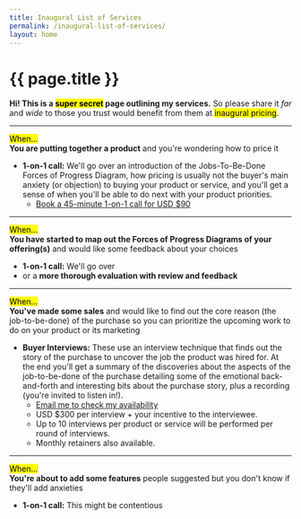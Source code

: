 ```yaml
---
title: Inaugural List of Services
permalink: /inaugural-list-of-services/
layout: home
---
```


# {{ page.title }}

**Hi! This is a <mark>super secret</mark> page outlining my services.** So please share it _far_ and _wide_ to those you trust would benefit from them at <mark>inaugural pricing</mark>.

---

<mark>When...</mark>  
**You are putting together a product** and you're wondering how to price it

* **1-on-1 call:** We'll go over an introduction of the Jobs-To-Be-Done Forces of Progress Diagram, how pricing is usually not the buyer's main anxiety (or objection) to buying your product or service, and you'll get a sense of when you'll be able to do next with your product priorities.
  * [Book a 45-minute 1-on-1 call for USD $90][call-45-minutes]

---

<mark>When...</mark>  
**You have started to map out the Forces of Progress Diagrams of your offering(s)** and would like some feedback about your choices

* **1-on-1 call:** We'll go over
* or a **more thorough evaluation with review and feedback**

---

<mark>When...</mark>  
**You've made some sales** and would like to find out the core reason (the job-to-be-done) of the purchase so you can prioritize the upcoming work to do on your product or its marketing

* **Buyer Interviews:** These use an interview technique that finds out the story of the purchase to uncover the job the product was hired for. At the end you'll get a summary of the discoveries about the aspects of the job-to-be-done of the purchase detailing some of the emotional back-and-forth and interesting bits about the purchase story, plus a recording (you're invited to listen in!).
  * [Email me to check my availability](mailto:pascal@pascallaliberte.me)
  * USD $300 per interview + your incentive to the interviewee.
  * Up to 10 interviews per product or service will be performed per round of interviews.
  * Monthly retainers also available.

---

<mark>When...</mark>  
**You're about to add some features** people suggested but you don't know if they'll add anxieties

* **1-on-1 call:** This might be contentious

[call-45-minutes]: https://when.works/invitations/5be480e09da2c10014ba51fa
